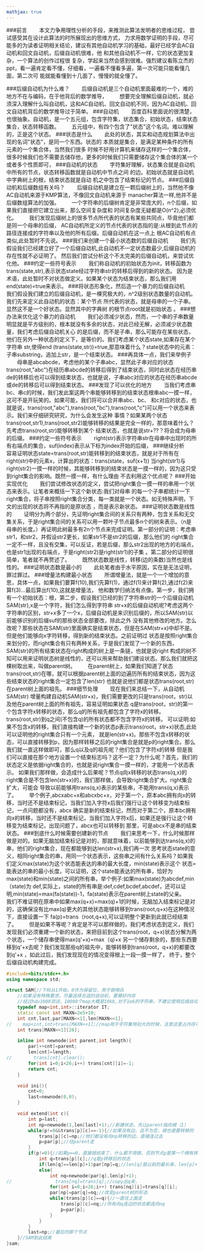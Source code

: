 ```yaml
---
mathjax: true
---
```


###前言
&emsp;&emsp;本文力争用理性分析的手段，来推测此算法发明者的思维过程， 尝试感受其在设计此算法的时所展现出的思维方式， 力求用数学证明的手段，尽可能多的为读者证明相关结论，建议有其他自动机学习的基础，最好已经学会AC自动机和回文自动机，后缀自动机很难，他 和其他自动机不一样，它的状态更加复杂，一个算法的创作过程很 复杂，学起来当然会感到很难。强烈建议看陈立杰的ppt，看一遍肯定看不懂，仔细看，一遍看不懂看多遍，第一次可能只能看懂几面，第二次可 能就能看懂到十几面了，慢慢的就全懂了。 
<!---more-->
###后缀自动机为什么难？
&emsp;&emsp;后缀自动机是三个自动机里面最难的一个，难的地方不在与编码，在于他背后的数学推导，
&emsp;&emsp;想要完全理解后缀自动机，就必须深入理解什么叫自动机，这和AC自动机、回文自动机不同，因为AC自动机、回文自动机背后的数学推导过于简单。
###自动机
&emsp;&emsp;百度百科里面说的很清楚，也很抽象。自动机，是一个五元组，包含字符集，状态集合，初始状态，结束状态集合，状态转移函数。
&emsp;&emsp;五元组中，有四个包含了"状态"这个名词。难以理解的，正是这个状态。
###状态是什么
&emsp;&emsp;此处的状态，其实和动态规划算法中出现的名词"状态"，是同一个东西。状态的 本质就是集合，是满足某种条件的所有元素的一个集合体，当然我们很多 时候不好用计算机来储存这样的一个集合体，很多时候我们也不需要去储存他，更多的时候我们只需要储存这个集合体的某一个或者多个性质即可，
###自动机的状态
&emsp;&emsp;字符集好理解，状态集合就是自动机中所有的节点，状态转移函数就是自动机中节点之间 的边。初始状态就是自动机中字典树上的根，结束状态就是自动 机之中包含了结束标记的节点。
###后缀自动机和后缀数组有关吗？
&emsp;&emsp;后缀自动机是建立在一颗后缀树上的，当然他不像AC自动机来源于KMP算法，不像回文自动机来源于 manacher算法一样,他并不是后缀数组算法的加强。 
&emsp;&emsp;一个字符串的后缀树肯定是非常庞大的，n个后缀，如果我们直接把它建立出来，那么空间复杂度和 时间复杂度无疑都是O(n^2),必须优化。
&emsp;&emsp;我们发现后缀树上的很多节点所代表的状态有某些共同点，毕竟他们都是同一个母串的后缀， AC自动机所定义的节点代表的状态指的是:从根到此节点的路径连接成的字符串以及他的所有后缀。后缀自动机在这一点上 根AC自动机有点类似,此处暂时不先说。
###我们来创建一个最小状态数的后缀自动机
&emsp;&emsp;我们先假设我们已经建立好了一个后缀自动机,此自动机不一定状态数最少,后缀自动机的存在性就不必证明了。 然后我们尝试分析这个不太完美的后缀自动机，来尝试优化他。
###约定一些符号表示
&emsp;&emsp;我们称自动机的初始状态为init，转移函数为trans(state,str),表示状态state经过字符串str的转移后得到的新的状态。 因为是术语，此处暂时不对状态做定义。如果某个状态为结束状态，那么我们用end(state)=true来表示。
###将状态形象化，然后造一个暴力的后缀自动机
&emsp;&emsp;我们假设我们建立的后缀自动机，是一棵究极大的，n^2级别状态数量的自动机。我们先来定义此自动机的状态：某个节点 所代表的状态，就是母串的一个子串。显然这不是一个好状态。显然其中的字典树 的根节点root就是初始状态 。
###想办法来优化这个暴力的自动机
&emsp;&emsp;我们必须减少状态，然而，一个串的子串数量明显就是平方级别的，根本就没有多余的状态，对此已经无解，必须减少状态数量，我们考虑后缀自动机关心 的是后缀，而不是子串，那么可能存在某些状态，他们在另外一种状态的定义下，是等价的。我们考虑某个状态state,如果存在某个字符串 str,使得end (trans(state,str))=true,那意味着什么？state状态中的元素：子串substring，追加上str，是一个结束状态。
###再具体一点，我们来举例子
&emsp;&emsp;母串是abcabcde，考虑他的某个子串abc，显然此子串对应的状态trans(root,"abc")在经历串abcde的转移后得到了结束状态，同时此状态在经历串 de的转移后也可以得到结束状态，也就是说，子串abc对应的状态在经历串abcde或de的转移后可以得到结束状态。
###发现了可以优化的地方
&emsp;&emsp;当我们考虑串bc、串c的时候，我们发此案这两个串能够转移到的结束状态根串abc一摸一样，这可不是开玩笑的。如果可能，我们将可以合并串abc、bc、 和c对应的状态，也就是说，trans(root,"abc"),trans(root,"bc"),trans(root,"c")可以用一个状态来表示。我们来仔细研究研究，为什么会发生这种 事情？如果某两个状态trans(root,str1),trans(root,str2)能够转移的结果是完全一样的，那意味着什么？先考虑trans(root,str)能够转移到某个 结束状态，也就是说str+??？将会成为母串的后缀。
###约定一些符号表示
&emsp;&emsp;right(str)表示字符串str在母串中出现时的所有右端点的集合，suf(index)表示从下标为index开始的后缀，
###继续分析
&emsp;&emsp;容易证明状态state=trans(root,str)能转移到的结束状态，就是对于所有在right(str)中的元素x，计算出的状态：trans(state，suf(x+1)) 当right(str1)与right(str2)一摸一样的时候，其能够转移到的结束状态是一摸一样的，因为这只受到right集合的影响。既然一摸一样，有什么理由 不去利用这个优点呢？
###开始实现优化
&emsp;&emsp;我们尝试修改状态的定义，尝试把right集合一摸一样的串用一个状态来表示。让笔者来概括一下这个新状态:我们对母串 的每一个子串都统计一下right集合，将子串按照right集合分类，每一类就是一个状态。如无特殊声明，下文的出现的状态将不再指的是原状态 ，而是表示新状态。
###证明状态数是线性的
&emsp;&emsp;证明分为两个部分，先证明right集合间的关系只有两种，包含关系和无交集关系，于是right集合间的关系可以用一颗叶子节点最多n个的树来表示。（n是 母串的长度。）再证明此树最多有2n个节点来完成证明。第一部分的证明：考虑串str1，和str2，并假设str2更长，如果str1不是str2的后缀，那么他们的 right集合一定不一样，且没有交集，可以反证，若是后缀，那么str2出现的地方的右端点，也是str1出现的右端点，于是right(str2)是right(str1)的子集 。第二部分的证明很简单，笔者就不再赘述了。
&emsp;&emsp;既然状态数是线性，转移(边的条数)当然也是线性的。
###证明状态数是最小的
&emsp;&emsp;此处笔者由于水平原因，实在是无法证明，罪过罪过。
###增量法构建最小状态
&emsp;&emsp;所谓增量法，就是一个一个增加的意思，具体一点，如果我们要算f(10),我们先算f(1)，通过f(1)来计算f(2),通过f(2)来算f(3)...最后算出f(10),这就是增量法， 他和数学归纳法有点像。第一步，我们拥有一个初始状态：根，第二步，假设我们已经的到了字符串str的一个后缀自动机SAM(str),x是一个字符，我们怎么得到字符串 str+x的后缀自动机呢?考虑这两个字符串的区别，str+x多了一个x，后缀自动机是来识别后缀的，所以SAM(str)以前能够识别的后缀suf的那些状态全部要改，除此之外 没有其他修改的地方。怎么改呢？那些状态在SAM(str)里面确实是结束状态，但是在SAM(str+x)中却不是。但是他们能够向x字符转移，得到新的结束状态。之前证明过 状态是按照right集合来划分的，而right集合有只有两种关系，于是我们发现了一个新的东西，SAM(str)的所有结束状态在right构成的树上是一条链，也就是说right 构成的树不知可以用来证明状态树是线性的，还可以用来帮助我们建设状态。那么我们就把这棵树取出来，叫做parent树。
&emsp;&emsp;在parent树上，如果我们知道了状态trans(root,str)在哪，就可以根据parent树上面的边遍历所有的结束状态，因为这些结束状态的right集合一定包含了len(str) 也就是说他们都是状态trans(root,str)在parent树上面的祖先。
###细节处理
&emsp;&emsp;现在我们来总结一下，从自动机SAM(str) 增量构建自动机SAM(str+x)，我们需要更改的只是trans(root，str)以及他在parent树上面的所有祖先，容易证明如果状态 q是trans(root，str)的第一个包含字符x转移的状态，那么q的所有祖先都包含了字符x的转移。trans(root,str)到q之间(不包含q)的所有状态都不包含字符x的转移。 可以证明:如果不包含x的转移，我们直接构建一个新的状态p表示trans(root，str+x)状态,此处可以证明他的right集合只有一个元素， 就是len(str+x)。那些不包含x转移的状态，可以直接转移到p，因为那样转移之后的right集合是就是p的right集合。那么我们就一直这样做即可，那么q以及q的祖先呢？他们包含了字符x的转移 但是我们可以直接在那个地方设置一个结束标志吗？这不一定？为什么呢？首先，我们的状态定义是依据right集合的，也就是说right集合一摸一样的，才能用一个状态表示。 如果我们那样做，会造成什么后果呢？节点q向x转移的状态trans(q,x)的right集合是不包含len(str+x)的，我们那样做，会导致right集合扩大。right集合扩大，可能会 导致以前能够用trans(q,x)表示的某些串，不能用trans(q,x)表示了。
&emsp;&emsp;举个例子,abcxabc+x和abcxbc+x，对于第一个，原本abc拥有向x的转移，当时还不是结束标记，当我们加入字符x后我们强行让这个转移变为结束标记，一点问题都没有，abcx 确实是新的结束标记，然而对于第二个，原本bc拥有向x的转移，当时还不是结束标记，当我们加入字符x后，如果还是强行让这个转移变为结束标记，出现问题了，abcx也可以转移到 那里，可是abcx不是串的结束状态。
###到底什么时候需要创建新的节点
&emsp;&emsp;我们来思考一下，什么时候那样做是对的。如果无脑加结束标记是对的，那就意味着，以前能够到达trans(q,x)的串，他们的right集合，现在都能够到达len(str+x),我们再一次 思考状态state的意义，相同right集合的串，用同一个状态表示，这些串之间有什么关系吗？如果我们定义max(state)为这个状态能表达的串的最大长度，min(state)表示这个 状态=能表达的串的最小长度，可以证明，这个state能表达的所有串，恰好为max(state)和min(state)之间的所有串，举个例子:如果max(state)为abcdef,min（state)为 def,实际上，state的所有串是:def,cdef,bcdef,abcdef，还可以证明,min(state)=max(fa(state))-1，fa(state)表示在parent树上state的父亲。
&emsp;&emsp;我们不难证明在原串中如果max(q+x)=max(q)+1的时候，无脑加入结束标记是对的，这确保没有比max(q)更大的其他状态能够转移到trans(root,q+x)在这种情况下，直接设置一下 fa(p)=trans（root,q+x),可以证明整个更新到此就已经结束了。
&emsp;&emsp;但是如果不等呢？肯定是不可以那样做的，我们考虑状态到定义，我们发现我们必须重建一个新的状态，来把目前到这个trans(root，q+x)状态分解为两个状态，一个储存串使得max(q'+x)=max（q)+x 另一个储存剩余的，那些东西要移到q'+x去呢？我们发现那些q的祖先中，能够转移到trans(root，q+x)的都要改到q'+x ，如此过后，我们发现现在的情况变得根上一段一摸一样了， 终于，整个后缀自动机构建完成。

```cpp
#include<bits/stdc++.h>
using namespace std;

struct SAM{//下标从1开始，0作为保留位，用于做哨兵
    //如果没有特殊要求，尽量选择合适的自动机，要算好内存
    //经过hdu1000测试，10000个map大概是10kb,对于1e6的字符串，不建议使用后缀自动机
    typedef map<int,int>::iterator IT;
    static const int MAXN=2e5+10;
    int cnt,last,par[MAXN<<1],len[MAXN<<1];
//    map<int,int>trans[MAXN<<1];//map用于字符集特别大的时候，注意这里占内存可能会特别大
    int trans[MAXN<<1][26];

    inline int newnode(int parent,int length){
        par[++cnt]=parent;
        len[cnt]=length;
//        trans[cnt].clear();
        for(int i=0;i<26;i++) trans[cnt][i]=-1;
        return cnt;
    }

    void ini(){
        cnt=0;
        last=newnode(0,0);
    }

    void extend(int c){
        int p=last;
        int np=newnode(1,len[last]+1);//新建状态，先让parent指向根（1）
        while(p!=0&&trans[p][c]==-1){//如果没有边，且不为空，根也是要转移的
            trans[p][c]=np;//他们都没有向np转移的边，直接连过去
            p=par[p];//往parent走
        }
        if(p!=0){//如果p==0，直接就结束了，什么都不用做，否则节点p是第一个拥有转移c的状态，他的祖先都有转移c
            int q=trans[p][c];//q是p转移后的状态
            if(len[q]==len[p]+1)par[np]=q;//len[q]是以前的最长串，len[p]+1是合并后的最长串，相等的话，不会影响，直接结束了，
            else{
                int nq=newnode(par[q],len[p]+1);
//                trans[nq]=trans[q];//copy出q来，
                for(int i=0;i<26;i++) trans[nq][i]=trans[q][i];
                par[np]=par[q]=nq;//改变parent树的形态
                while(trans[p][c]==q){//一直往上面走
                    trans[p][c]=nq;//所有向q连边的状态都连向nq
                    p=par[p];
                }
            }
        }
        last=np;//最后的那个节点
    }//SAM到此结束
}sam;
```
